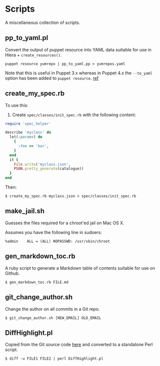 # Scripts

A miscellaneous collection of scripts.

## pp_to_yaml.pl

Convert the output of puppet resource into YAML data suitable for use in Hiera + `create_resources()`.

```
puppet resource yumrepo | pp_to_yaml.pp > yumrepos.yaml
```

Note that this is useful in Puppet 3.x whereas in Puppet 4.x the `--to_yaml` option has been added to `puppet resource`. [ref](https://docs.puppet.com/puppet/latest/reference/man/resource.html)

## create_my_spec.rb

To use this:

1)  Create `spec/classes/init_spec.rb` with the following content:

```ruby
require 'spec_helper'

describe 'myclass' do
  let(:params) do
    {
      :foo => 'bar',
    }
  end
  it {
    File.write('myclass.json',
    PSON.pretty_generate(catalogue))
  }
end
```

Then:

```
$ create_my_spec.rb myclass.json > spec/classes/init_spec.rb
```

## make_jail.sh

Guesses the files required for a chroot'ed jail on Mac OS X.

Assumes you have the following line in sudoers:

~~~
%admin    ALL = (ALL) NOPASSWD: /usr/sbin/chroot
~~~

## gen_markdown_toc.rb

A ruby script to generate a Markdown table of contents suitable for use on Github.

```
$ gen_markdown_toc.rb FILE.md
```

## git_change_author.sh

Change the author on all commits in a Git repo.

```
$ git_change_author.sh [NEW_EMAIL] OLD_EMAIL
```

## DiffHighlight.pl

Copied from the Git source code [here](https://github.com/git/git/tree/master/contrib/diff-highlight) and converted to a standalone Perl script.

```
$ diff -u FILE1 FILE2 | perl DiffHighlight.pl
```
